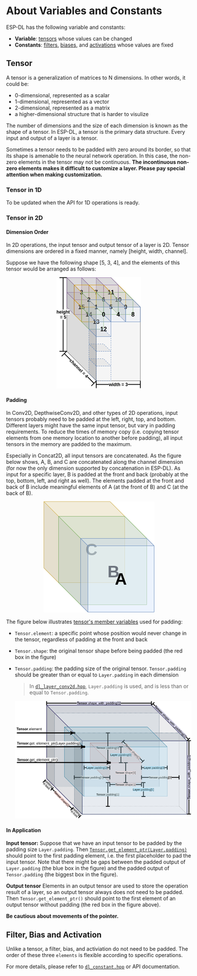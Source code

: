 # About Variables and Constants

ESP-DL has the following variable and constants:

- **Variable**: [tensors](../../include/typedef/dl_variable.hpp/#15) whose values can be changed
- **Constants**: [filters](../../include/typedef/dl_constant.hpp/#33), [biases](../../include/typedef/dl_constant.hpp/#55), and [activations](../../include/typedef/dl_constant.hpp/#67) whose values are fixed



## Tensor

A tensor is a generalization of matrices to N dimensions. In other words, it could be:

- 0-dimensional, represented as a scalar
- 1-dimensional, represented as a vector
- 2-dimensional, represented as a matrix
- a higher-dimensional structure that is harder to visulize

The number of dimensions and the size of each dimension is known as the shape of a tensor. In ESP-DL, a tensor is the primary data structure. Every input and output of a layer is a tensor.

Sometimes a tensor needs to be padded with zero around its border, so that its shape is amenable to the neural network operation. In this case, the non-zero elements in the tensor may not be continuous. **The incontinuous non-zero elements makes it difficult to customize a layer. Please pay special attention when making customization.**

### Tensor in 1D

To be updated when the API for 1D operations is ready.



### Tensor in 2D

#### Dimension Order

In 2D operations, the input tensor and output tensor of a layer is 2D. Tensor dimensions are ordered in a fixed manner, namely [height, width, channel].

Suppose we have the following shape [5, 3, 4], and the elements of this tensor would be arranged as follows:


   <p align="center">
    <img width="%" src="../../img/tensor_2d_sequence.drawio.png"> 
   </p>


#### Padding

In Conv2D, DepthwiseConv2D, and other types of 2D operations, input tensors probably need to be padded at the left, right, top, and bottom. Different layers might have the same input tensor, but vary in padding requirements. To reduce the times of memory copy (i.e. copying tensor elements from one memory location to another before padding), all input tensors in the memory are padded to the maximum. 

Especially in Concat2D, all input tensors are concatenated. As the figure below shows, A, B, and C are concatenated along the channel dimension (for now the only dimension supported by concatenation in ESP-DL). As input for a specific layer, B is padded at the front and back (probably at the top, bottom, left, and right as well). The elements padded at the front and back of B include meaningful elements of A (at the front of B) and C (at the back of B).

   <p align="center">
    <img width="%" src="../../img/concat_2d.drawio.png"> 
   </p>

The figure below illustrates [tensor's member variables](../../include/typedef/dl_variable.hpp/#22) used for padding:

- `Tensor.element`: a specific point whose position would never change in the tensor, regardless of padding at the front and back
- `Tensor.shape`: the original tensor shape before being padded (the red box in the figure)
- `Tensor.padding`: the padding size of the original tensor. `Tensor.padding` should be greater than or equal to `Layer.padding` in each dimension
    > In [`dl_layer_conv2d.hpp`](../../include/layer/dl_layer_conv2d.hpp), `Layer.padding` is used, and is less than or equal to `Tensor.padding`.

   <p align="center">
    <img width="%" src="../../img/tensor_2d_padding.drawio.png"> 
   </p>
   

#### In Application

**Input tensor:** Suppose that we have an input tensor to be padded by the padding size `Layer.padding`. Then [`Tensor.get_element_ptr(Layer.padding)`](../../include/typedef/dl_variable.hpp/#100) should point to the first padding element, i.e. the first placeholder to pad the input tensor. Note that there might be gaps between the padded output of `Layer.padding` (the blue box in the figure) and the padded output of `Tensor.padding` (the biggest box in the figure).

**Output tensor** Elements in an output tensor are used to store the operation result of a layer, so an output tensor always does not need to be padded. Then `Tensor.get_element_ptr()` should point to the first element of an output tensor without padding (the red box in the figure above).

**Be cautious about movements of the pointer.**

## Filter, Bias and Activation

Unlike a tensor, a filter, bias, and activiation do not need to be padded. The order of these three `elements` is flexible according to specific operations.

For more details, please refer to [`dl_constant.hpp`](../../include/typedef/dl_constant.hpp) or API documentation.
